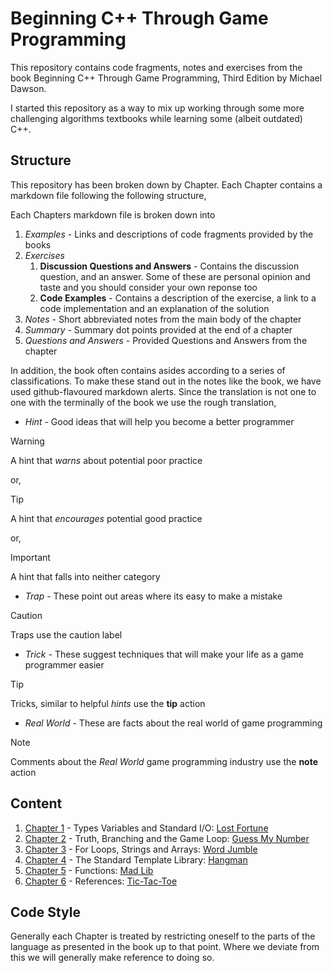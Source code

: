 # Beginning C++ Through Game Programming

This repository contains code fragments, notes and exercises from the book Beginning C++ Through Game Programming, Third Edition by Michael Dawson.

I started this repository as a way to mix up working through some more challenging algorithms textbooks while learning some (albeit outdated) C++.

## Structure

This repository has been broken down by Chapter. Each Chapter contains a markdown file following the following structure,

Each Chapters markdown file is broken down into

1. *Examples* - Links and descriptions of code fragments provided by the books
2. *Exercises*
    1. **Discussion Questions and Answers** - Contains the discussion question, and an answer. Some of these are personal opinion and taste and you should consider your own reponse too
    2. **Code Examples** - Contains a description of the exercise, a link to a code implementation and an explanation of the solution
3. *Notes* - Short abbreviated notes from the main body of the chapter
4. *Summary* - Summary dot points provided at the end of a chapter
5. *Questions and Answers* - Provided Questions and Answers from the chapter

In addition, the book often contains asides according to a series of classifications. To make these stand out in the notes like the book, we have used github-flavoured markdown alerts. Since the translation is not one to one with the terminally of the book we use the rough translation,

- *Hint* - Good ideas that will help you become a better programmer

>[!WARNING]
>A hint that *warns* about potential poor practice

or,
>[!TIP]
>A hint that *encourages* potential good practice

or,
>[!IMPORTANT]
>A hint that falls into neither category

- *Trap* - These point out areas where its easy to make a mistake

>[!CAUTION]
>Traps use the caution label

- *Trick* - These suggest techniques that will make your life as a game programmer easier

>[!TIP]
>Tricks, similar to helpful *hints* use the **tip** action

- *Real World* - These are facts about the real world of game programming

>[!NOTE]
> Comments about the *Real World* game programming industry use the **note** action

## Content

1. [Chapter 1](./Chapter1/Chapter1.md) - Types Variables and Standard I/O: [Lost Fortune](./Chapter1/Chapter1.md#major-project-lost-fortune)
2. [Chapter 2](./Chapter2/Chapter2.md) - Truth, Branching and the Game Loop: [Guess My Number](./Chapter2/Chapter2.md#major-project-guess-my-number)
3. [Chapter 3](./Chapter3/Chapter3.md) - For Loops, Strings and Arrays: [Word Jumble](./Chapter3/Chapter3.md#major-project-word-jumble)
4. [Chapter 4](./Chapter4/Chapter4.md) - The Standard Template Library: [Hangman](./Chapter4/Chapter4.md#major-project-hangman)
5. [Chapter 5](./Chapter5/Chapter5.md) - Functions: [Mad Lib](./Chapter5/Chapter5.md#major-project-mad-lib)
6. [Chapter 6](./Chapter6/Chapter6.md) - References: [Tic-Tac-Toe](./Chapter6/Chapter6.md#major-project-tic-tac-toe)

## Code Style

Generally each Chapter is treated by restricting oneself to the parts of the language as presented in the book up to that point. Where we deviate from this we will generally make reference to doing so.
